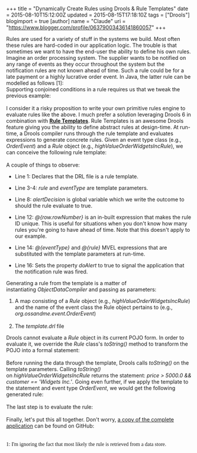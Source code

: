 +++
title = "Dynamically Create Rules using Drools & Rule Templates"
date = 2015-08-10T15:12:00Z
updated = 2015-08-15T17:18:10Z
tags = ["Drools"]
blogimport = true
[author]
	name = "Claude"
	uri = "https://www.blogger.com/profile/06379003436141860057"
+++

Rules are used for a variety of stuff in the systems we build. Most often these rules are hard-coded in our application logic. The trouble is that sometimes we want to have the end-user the ability to define his own rules. Imagine an order processing system. The supplier wants to be notified on any range of events as they occur throughout the system but the notification rules are not known ahead of time. Such a rule could be for a late payment or a highly lucrative order event. In Java, the latter rule can be modelled as follows [1]:<br /><script src="https://gist.github.com/claudemamo/50736b6ff70f75ae8bd7.js?file=Program(1).java"></script>Supporting conjoined conditions in a rule requires us that we tweak the previous example:<br /><br /><script src="https://gist.github.com/claudemamo/50736b6ff70f75ae8bd7.js?file=Program(2).java"></script>I consider it a risky proposition to write your own primitive rules engine to evaluate rules like the above. I much prefer a solution leveraging Drools 6 in combination with <b><a href="https://docs.jboss.org/drools/release/6.2.0.Final/drools-docs/html_single/#d0e5627" target="_blank">Rule Templates</a></b>. Rule Templates is an awesome Drools feature giving you the ability to define abstract rules at design-time. At run-time, a Drools compiler runs through the rule template and evaluates expressions to generate concrete rules. Given an event type class (e.g., <i>OrderEvent</i>) and a <i>Rule</i> object (e.g.,&nbsp;<i>highValueOrderWidgetsIncRule</i>), we can conceive the following rule template:<br /><br /><script src="https://gist.github.com/claudemamo/50736b6ff70f75ae8bd7.js?file=template.drl"></script>A couple of things to observe:<br /><ul><li>Line 1: Declares that the DRL file is a rule template.</li></ul><ul><li>Line 3-4: <i>rule</i> and <i>eventType</i> are template parameters.</li></ul><ul><li>Line 8: <i>alertDecision</i> is global variable which we write the outcome to should the rule evaluate to true.</li></ul><ul><li>Line 12: <i>@{row.rowNumber}</i> is an in-built expression that makes the rule ID unique. This is useful for situations when you don't know how many rules you're going to have ahead of time. Note that this doesn't apply to our example.</li></ul><ul><li>Line 14: <i>@{eventType}</i> and <i>@{rule}</i> MVEL expressions that are substituted with the template parameters at run-time.</li></ul><ul><li>Line 16: Sets the property <i>doAlert</i> to true to signal the application that the notification rule was fired.</li></ul>Generating a rule from the template is a matter of instantiating&nbsp;<i>ObjectDataCompiler</i>&nbsp;and passing as parameters:<br /><ol><li>A map consisting of a&nbsp;<i>Rule</i> object (e.g.,&nbsp;<i>highValueOrderWidgetsIncRule</i>) and the name of the event class the Rule object pertains to&nbsp;(e.g., <i>org.ossandme.event.OrderEvent</i>)</li><br /><li>The <i>template.drl</i>&nbsp;file</li></ol><script src="https://gist.github.com/claudemamo/50736b6ff70f75ae8bd7.js?file=Program(3).java"></script>Drools cannot evaluate a&nbsp;<i>Rule</i>&nbsp;object<i>&nbsp;</i>in its current POJO form. In order to evaluate it, we override the <i>Rule</i> class's <i>toString()</i> method to transform the POJO into a formal statement:<br /><br /><script src="https://gist.github.com/claudemamo/50736b6ff70f75ae8bd7.js?file=Rule.java"></script>Before running the data through the template, Drools calls <i>toString()</i>&nbsp;on the template parameters. Calling <i>toString()</i> on&nbsp;<i>highValueOrderWidgetsIncRule</i>&nbsp;returns the statement:&nbsp;<i>price &gt; 5000.0 &amp;&amp; customer == 'Widgets Inc.'</i>. Going even further, if&nbsp;we apply the template to the statement&nbsp;and event type <i>OrderEvent</i>, we would get the following generated rule:<br /><br /><script src="https://gist.github.com/claudemamo/50736b6ff70f75ae8bd7.js?file=instance.drl"></script>The last step is to evaluate the rule:<br /><br /><script src="https://gist.github.com/claudemamo/50736b6ff70f75ae8bd7.js?file=Program(4).java"></script>Finally, let's put this all together. Don't worry, <a href="https://github.com/claudemamo/dynamic-drools-rules" target="_blank">a copy of the complete application</a> can be found on GitHub:<br /><br /><script src="https://gist.github.com/claudemamo/50736b6ff70f75ae8bd7.js?file=Program.java"></script> <br /><div style="text-align: justify;"><span class="num" style="font-family: Times, 'Times New Roman', serif;">1: I'm ignoring the fact that most likely the rule is retrieved from a data store.</span></div>
